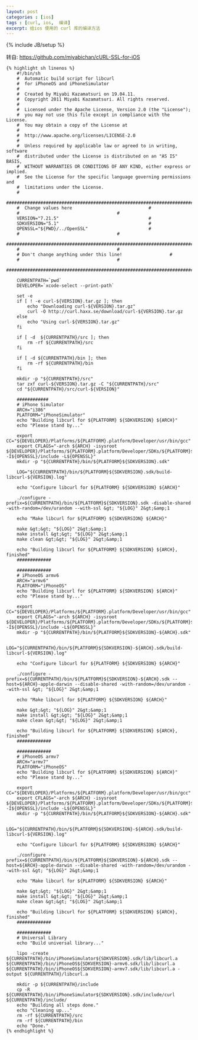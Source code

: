 ```yaml
---
layout: post
categories : [ios]
tags : [curl, ios,  编译]
excerpt: 给ios 使用的 curl 库的编译方法
---
```

{% include JB/setup %}

转自: https://github.com/miyabichan/cURL-SSL-for-iOS

    {% highlight sh linenos %}
        #!/bin/sh
        #  Automatic build script for libcurl
        #  for iPhoneOS and iPhoneSimulator
        #
        #  Created by Miyabi Kazamatsuri on 19.04.11.
        #  Copyright 2011 Miyabi Kazamatsuri. All rights reserved.
        #
        #  Licensed under the Apache License, Version 2.0 (the "License");
        #  you may not use this file except in compliance with the License.
        #  You may obtain a copy of the License at
        #
        #  http://www.apache.org/licenses/LICENSE-2.0
        #
        #  Unless required by applicable law or agreed to in writing, software
        #  distributed under the License is distributed on an "AS IS" BASIS,
        #  WITHOUT WARRANTIES OR CONDITIONS OF ANY KIND, either express or implied.
        #  See the License for the specific language governing permissions and
        #  limitations under the License.
        #
        ###########################################################################
        #  Change values here							  #
        #									  #
        VERSION="7.21.5"								  #
        SDKVERSION="5.1"								  #
        OPENSSL="${PWD}/../OpenSSL"						  #
        #									  #
        ###########################################################################
        #									  #
        # Don't change anything under this line!				  #
        #									  #
        ###########################################################################

        CURRENTPATH=`pwd`
        DEVELOPER=`xcode-select --print-path`

        set -e
        if [ ! -e curl-${VERSION}.tar.gz ]; then
            echo "Downloading curl-${VERSION}.tar.gz"
            curl -O http://curl.haxx.se/download/curl-${VERSION}.tar.gz
        else
            echo "Using curl-${VERSION}.tar.gz"
        fi

        if [ -d  ${CURRENTPATH}/src ]; then
            rm -rf ${CURRENTPATH}/src
        fi

        if [ -d ${CURRENTPATH}/bin ]; then
            rm -rf ${CURRENTPATH}/bin
        fi

        mkdir -p "${CURRENTPATH}/src"
        tar zxf curl-${VERSION}.tar.gz -C "${CURRENTPATH}/src"
        cd "${CURRENTPATH}/src/curl-${VERSION}"

        ############
        # iPhone Simulator
        ARCH="i386"
        PLATFORM="iPhoneSimulator"
        echo "Building libcurl for ${PLATFORM} ${SDKVERSION} ${ARCH}"
        echo "Please stand by..."

        export CC="${DEVELOPER}/Platforms/${PLATFORM}.platform/Developer/usr/bin/gcc"
        export CFLAGS="-arch ${ARCH} -isysroot ${DEVELOPER}/Platforms/${PLATFORM}.platform/Developer/SDKs/${PLATFORM}${SDKVERSION}.sdk -I${OPENSSL}/include -L${OPENSSL}"
        mkdir -p "${CURRENTPATH}/bin/${PLATFORM}${SDKVERSION}.sdk"

        LOG="${CURRENTPATH}/bin/${PLATFORM}${SDKVERSION}.sdk/build-libcurl-${VERSION}.log"

        echo "Configure libcurl for ${PLATFORM} ${SDKVERSION} ${ARCH}"

        ./configure -prefix=${CURRENTPATH}/bin/${PLATFORM}${SDKVERSION}.sdk -disable-shared -with-random=/dev/urandom --with-ssl &gt; "${LOG}" 2&gt;&amp;1

        echo "Make libcurl for ${PLATFORM} ${SDKVERSION} ${ARCH}"

        make &gt;&gt; "${LOG}" 2&gt;&amp;1
        make install &gt;&gt; "${LOG}" 2&gt;&amp;1
        make clean &gt;&gt; "${LOG}" 2&gt;&amp;1

        echo "Building libcurl for ${PLATFORM} ${SDKVERSION} ${ARCH}, finished"
        #############

        #############
        # iPhoneOS armv6
        ARCH="armv6"
        PLATFORM="iPhoneOS"
        echo "Building libcurl for ${PLATFORM} ${SDKVERSION} ${ARCH}"
        echo "Please stand by..."

        export CC="${DEVELOPER}/Platforms/${PLATFORM}.platform/Developer/usr/bin/gcc"
        export CFLAGS="-arch ${ARCH} -isysroot ${DEVELOPER}/Platforms/${PLATFORM}.platform/Developer/SDKs/${PLATFORM}${SDKVERSION}.sdk -I${OPENSSL}/include -L${OPENSSL}"
        mkdir -p "${CURRENTPATH}/bin/${PLATFORM}${SDKVERSION}-${ARCH}.sdk"

        LOG="${CURRENTPATH}/bin/${PLATFORM}${SDKVERSION}-${ARCH}.sdk/build-libcurl-${VERSION}.log"

        echo "Configure libcurl for ${PLATFORM} ${SDKVERSION} ${ARCH}"

        ./configure -prefix=${CURRENTPATH}/bin/${PLATFORM}${SDKVERSION}-${ARCH}.sdk --host=${ARCH}-apple-darwin --disable-shared -with-random=/dev/urandom --with-ssl &gt; "${LOG}" 2&gt;&amp;1

        echo "Make libcurl for ${PLATFORM} ${SDKVERSION} ${ARCH}"

        make &gt;&gt; "${LOG}" 2&gt;&amp;1
        make install &gt;&gt; "${LOG}" 2&gt;&amp;1
        make clean &gt;&gt; "${LOG}" 2&gt;&amp;1

        echo "Building libcurl for ${PLATFORM} ${SDKVERSION} ${ARCH}, finished"
        #############

        #############
        # iPhoneOS armv7
        ARCH="armv7"
        PLATFORM="iPhoneOS"
        echo "Building libcurl for ${PLATFORM} ${SDKVERSION} ${ARCH}"
        echo "Please stand by..."

        export CC="${DEVELOPER}/Platforms/${PLATFORM}.platform/Developer/usr/bin/gcc"
        export CFLAGS="-arch ${ARCH} -isysroot ${DEVELOPER}/Platforms/${PLATFORM}.platform/Developer/SDKs/${PLATFORM}${SDKVERSION}.sdk -I${OPENSSL}/include -L${OPENSSL}"
        mkdir -p "${CURRENTPATH}/bin/${PLATFORM}${SDKVERSION}-${ARCH}.sdk"

        LOG="${CURRENTPATH}/bin/${PLATFORM}${SDKVERSION}-${ARCH}.sdk/build-libcurl-${VERSION}.log"

        echo "Configure libcurl for ${PLATFORM} ${SDKVERSION} ${ARCH}"

        ./configure -prefix=${CURRENTPATH}/bin/${PLATFORM}${SDKVERSION}-${ARCH}.sdk --host=${ARCH}-apple-darwin --disable-shared -with-random=/dev/urandom --with-ssl &gt; "${LOG}" 2&gt;&amp;1

        echo "Make libcurl for ${PLATFORM} ${SDKVERSION} ${ARCH}"

        make &gt;&gt; "${LOG}" 2&gt;&amp;1
        make install &gt;&gt; "${LOG}" 2&gt;&amp;1
        make clean &gt;&gt; "${LOG}" 2&gt;&amp;1

        echo "Building libcurl for ${PLATFORM} ${SDKVERSION} ${ARCH}, finished"
        #############

        #############
        # Universal Library
        echo "Build universal library..."

        lipo -create ${CURRENTPATH}/bin/iPhoneSimulator${SDKVERSION}.sdk/lib/libcurl.a ${CURRENTPATH}/bin/iPhoneOS${SDKVERSION}-armv6.sdk/lib/libcurl.a ${CURRENTPATH}/bin/iPhoneOS${SDKVERSION}-armv7.sdk/lib/libcurl.a -output ${CURRENTPATH}/libcurl.a

        mkdir -p ${CURRENTPATH}/include
        cp -R ${CURRENTPATH}/bin/iPhoneSimulator${SDKVERSION}.sdk/include/curl ${CURRENTPATH}/include/
        echo "Building all steps done."
        echo "Cleaning up..."
        rm -rf ${CURRENTPATH}/src
        rm -rf ${CURRENTPATH}/bin
        echo "Done."
    {% endhighlight %}